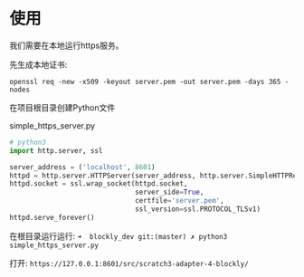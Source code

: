 # 使用
我们需要在本地运行https服务。

先生成本地证书:

`openssl req -new -x509 -keyout server.pem -out server.pem -days 365 -nodes`


在项目根目录创建Python文件


simple_https_server.py

```python
# python3
import http.server, ssl

server_address = ('localhost', 8601)
httpd = http.server.HTTPServer(server_address, http.server.SimpleHTTPRequestHandler)
httpd.socket = ssl.wrap_socket(httpd.socket,
                               server_side=True,
                               certfile='server.pem',
                               ssl_version=ssl.PROTOCOL_TLSv1)
httpd.serve_forever()
```

在根目录运行运行: `➜  blockly_dev git:(master) ✗ python3 simple_https_server.py`

打开: `https://127.0.0.1:8601/src/scratch3-adapter-4-blockly/`

